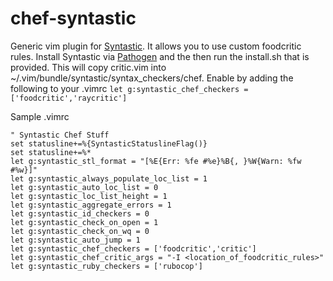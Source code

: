 # chef-syntastic
Generic vim plugin for [Syntastic](https://github.com/scrooloose/syntastic). It allows you to use custom foodcritic rules. 
Install Syntastic via [Pathogen](https://github.com/tpope/vim-pathogen) and the then run the install.sh that is provided. 
This will copy critic.vim into ~/.vim/bundle/syntastic/syntax_checkers/chef.
Enable by adding the following to your .vimrc
`let g:syntastic_chef_checkers = ['foodcritic','raycritic']`

Sample .vimrc
```
" Syntastic Chef Stuff
set statusline+=%{SyntasticStatuslineFlag()}
set statusline+=%*
let g:syntastic_stl_format = "[%E{Err: %fe #%e}%B{, }%W{Warn: %fw #%w}]"
let g:syntastic_always_populate_loc_list = 1
let g:syntastic_auto_loc_list = 0
let g:syntastic_loc_list_height = 1
let g:syntastic_aggregate_errors = 1
let g:syntastic_id_checkers = 0
let g:syntastic_check_on_open = 1
let g:syntastic_check_on_wq = 0
let g:syntastic_auto_jump = 1
let g:syntastic_chef_checkers = ['foodcritic','critic']
let g:syntastic_chef_critic_args = "-I <location_of_foodcritic_rules>"
let g:syntastic_ruby_checkers = ['rubocop']
```
